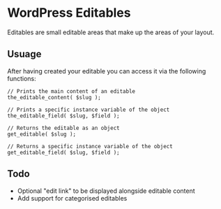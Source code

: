 # WordPress Editables
Editables are small editable areas that make up the areas of your layout. 

## Usuage
After having created your editable you can access it via the following functions:

    // Prints the main content of an editable
    the_editable_content( $slug );

    // Prints a specific instance variable of the object
    the_editable_field( $slug, $field );

	// Returns the editable as an object
    get_editable( $slug );

    // Returns a specific instance variable of the object
    get_editable_field( $slug, $field );

## Todo
* Optional "edit link" to be displayed alongside editable content
* Add support for categorised editables